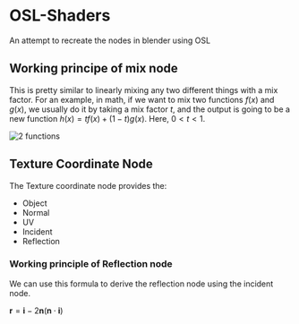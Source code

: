 # OSL-Shaders
An attempt to recreate the nodes in blender using OSL

## Working principe of mix node

This is pretty similar to linearly mixing any two different things with a mix factor.
For an example, in math, if we want to mix two functions $f(x)$ and $g(x)$, we usually do it by taking a mix factor $t$, and the output is going to be a new function $h(x) = tf(x)+(1-t)g(x)$. Here, $0\lt t\lt 1$.

![2 functions](https://github.com/Preetham-ai/OSL-Shaders/assets/75422607/6e09eb74-0e7a-4494-b296-d4703f20689b)

## Texture Coordinate Node

The Texture coordinate node provides the:

- Object
- Normal
- UV
- Incident
- Reflection

### Working principle of Reflection node

We can use this formula to derive the reflection node using the incident node.

$\mathbf{r} = \mathbf{i} - 2 \mathbf{n}(\mathbf{n} \cdot \mathbf{i})$